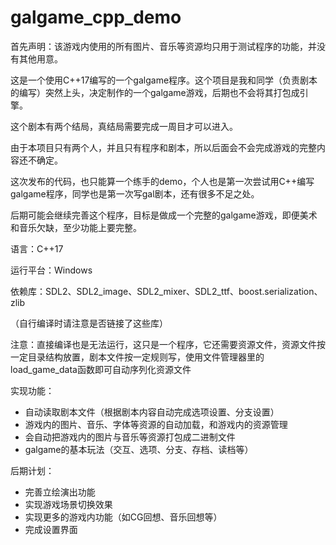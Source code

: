 # galgame_cpp_demo

首先声明：该游戏内使用的所有图片、音乐等资源均只用于测试程序的功能，并没有其他用意。

这是一个使用C++17编写的一个galgame程序。这个项目是我和同学（负责剧本的编写）突然上头，决定制作的一个galgame游戏，后期也不会将其打包成引擎。

这个剧本有两个结局，真结局需要完成一周目才可以进入。

由于本项目只有两个人，并且只有程序和剧本，所以后面会不会完成游戏的完整内容还不确定。

这次发布的代码，也只能算一个练手的demo，个人也是第一次尝试用C++编写galgame程序，同学也是第一次写gal剧本，还有很多不足之处。

后期可能会继续完善这个程序，目标是做成一个完整的galgame游戏，即便美术和音乐欠缺，至少功能上要完整。


语言：C++17

运行平台：Windows

依赖库：SDL2、SDL2_image、SDL2_mixer、SDL2_ttf、boost.serialization、zlib

（自行编译时请注意是否链接了这些库）

注意：直接编译也是无法运行，这只是一个程序，它还需要资源文件，资源文件按一定目录结构放置，剧本文件按一定规则写，使用文件管理器里的load_game_data函数即可自动序列化资源文件

实现功能：
- 自动读取剧本文件（根据剧本内容自动完成选项设置、分支设置）
- 游戏内的图片、音乐、字体等资源的自动加载，和游戏内的资源管理
- 会自动把游戏内的图片与音乐等资源打包成二进制文件
- galgame的基本玩法（交互、选项、分支、存档、读档等）

后期计划：
- 完善立绘演出功能
- 实现游戏场景切换效果
- 实现更多的游戏内功能（如CG回想、音乐回想等）
- 完成设置界面
